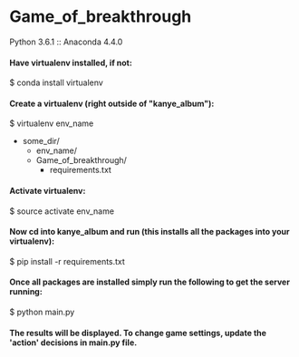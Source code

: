 # Game_of_breakthrough

Python 3.6.1 :: Anaconda 4.4.0

#### Have virtualenv installed, if not:
$ conda install virtualenv                                                                                                               


#### Create a virtualenv (right outside of "kanye_album"):
$ virtualenv env_name

- some_dir/
   - env_name/
   - Game_of_breakthrough/
      - requirements.txt

#### Activate virtualenv:
$ source activate env_name


#### Now cd into kanye_album and run (this installs all the packages into your virtualenv):
$ pip install -r requirements.txt


#### Once all packages are installed simply run the following to get the server running:
$ python main.py

#### The results will be displayed. To change game settings, update the 'action' decisions in main.py file.
